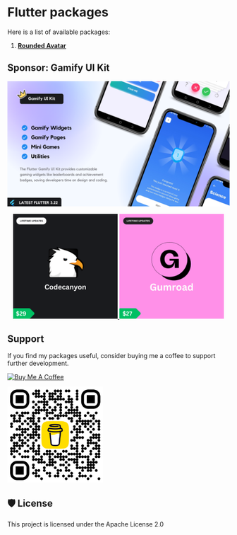 # Flutter packages

Here is a list of available packages:

1. [**Rounded Avatar**](./packages/rounded_avatar/)

## Sponsor: Gamify UI Kit

<a href="#" target="_blank"><img src="./assets/sponsor/gamify-ui-kit.png" alt="Gamify UI Kit" ></a>

<div align="center">
    <a href="https://codecanyon.net/item/gamify-ui-kit-flutter-ui-kit/52802872" target="_blank" >
        <img src="./assets/sponsor/codecanyon.png" alt="Gamify ui kit - Codecanyon" title="Gamify ui kit - Codecanyon" width="47%">
    </a>
    <a href="https://joukhar.gumroad.com/l/gamify-ui-kit" target="_blank" >
        <img src="./assets/sponsor/gumroad.png"  alt="Gamify ui kit - Gumroad" title="Gamify ui kit - Gumroad" width="47%">
    </a>
</div>

## Support

If you find my packages useful, consider buying me a coffee to support further development.

<a href="https://www.buymeacoffee.com/joukhar" target="_blank"><img src="https://cdn.buymeacoffee.com/buttons/v2/default-yellow.png" alt="Buy Me A Coffee" title="Buy Me A Coffee" height="60" width="217"></a>

<a href="https://www.buymeacoffee.com/joukhar" target="_blank"><img src="./assets/buymecoffee_qr.png" alt="Buy Me A Coffee" title="Buy Me A Coffee" width="217" ></a>

## 🛡️ License

This project is licensed under the Apache License 2.0